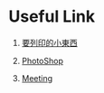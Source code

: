 # Useful Link
1. [要列印的小東西](https://drive.google.com/drive/u/1/folders/1aCkS2f17k_BgT7cNl0hqClTVQfCZwaeV)

2. [PhotoShop](https://drive.google.com/file/d/1B469taas3KJsumnWtWzE-kXyCEc6OIXr/view?usp=sharing)

3. [Meeting](https://hackmd.io/r85xvQpiTaWiHuVqFyMZ0w)
